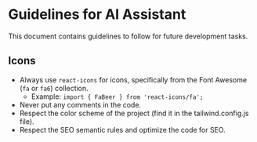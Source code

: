 # Guidelines for AI Assistant

This document contains guidelines to follow for future development tasks.

## Icons

- Always use `react-icons` for icons, specifically from the Font Awesome (`fa` or `fa6`) collection.
  - Example: `import { FaBeer } from 'react-icons/fa';` 
- Never put any comments in the code.
- Respect the color scheme of the project (find it in the tailwind.config.js file).
- Respect the SEO semantic rules and optimize the code for SEO.